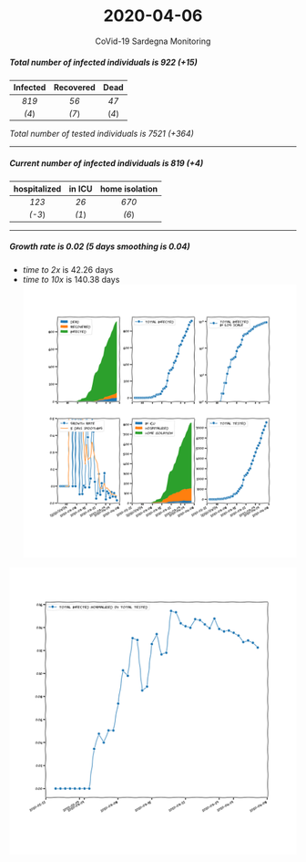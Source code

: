 <div align='center'>

# 2020-04-06
CoVid-19 Sardegna Monitoring
</div>

##### Total number of infected individuals is 922 (+15)
Infected | Recovered | Dead
:---: | :---: | :---:
*819* | *56* | *47*
*(4*) | *(7*) | (*4*)

*Total number of tested individuals is 7521 (+364)*
***
##### Current number of infected individuals is 819 (+4)
hospitalized | in ICU | home isolation
:---: | :---: | :---:
*123* |*26* |*670*
*(-3*) |*(1*) |*(6*)
***
##### Growth rate is 0.02 (5 days smoothing is 0.04)
- *time to 2x* is 42.26 days
- *time to 10x* is 140.38 days
![stats][stats]

![infected_normalized][infected_normalized]

[stats]: stats_Sardegna.png
[infected_normalized]: infected_normalized_Sardegna.png
